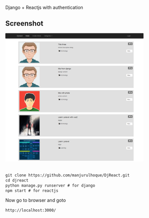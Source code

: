 Django + Reactjs with authentication

## Screenshot
<img src="screenshots/one.png" height="400">

```

git clone https://github.com/manjurulhoque/DjReact.git
cd djreact
python manage.py runserver # for django
npm start # for reactjs
```

Now go to browser and goto
```
http://localhost:3000/
```